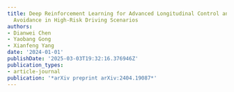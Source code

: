 ```yaml
---
title: Deep Reinforcement Learning for Advanced Longitudinal Control and Collision
  Avoidance in High-Risk Driving Scenarios
authors:
- Dianwei Chen
- Yaobang Gong
- Xianfeng Yang
date: '2024-01-01'
publishDate: '2025-03-03T19:32:16.376946Z'
publication_types:
- article-journal
publication: '*arXiv preprint arXiv:2404.19087*'
---
```

